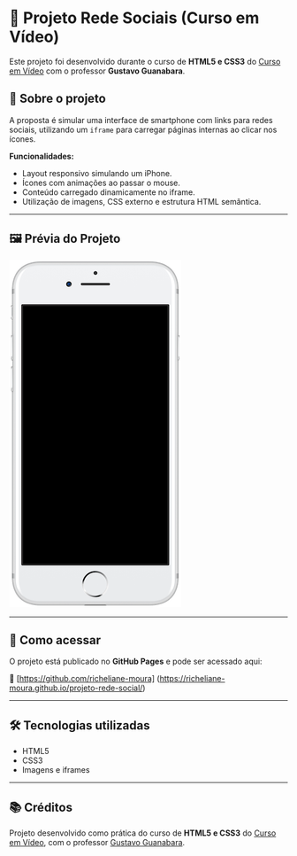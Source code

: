 # 📱 Projeto Rede Sociais (Curso em Vídeo)

Este projeto foi desenvolvido durante o curso de **HTML5 e CSS3** do [Curso em Vídeo](https://www.cursoemvideo.com/) com o professor **Gustavo Guanabara**.

## 🔗 Sobre o projeto

A proposta é simular uma interface de smartphone com links para redes sociais, utilizando um `iframe` para carregar páginas internas ao clicar nos ícones.

**Funcionalidades:**
- Layout responsivo simulando um iPhone.
- Ícones com animações ao passar o mouse.
- Conteúdo carregado dinamicamente no iframe.
- Utilização de imagens, CSS externo e estrutura HTML semântica.

---

## 🖼️ Prévia do Projeto

![Preview do Projeto](imagens/frame-iphone.png)

---

## 🚀 Como acessar

O projeto está publicado no **GitHub Pages** e pode ser acessado aqui:

🔗 [https://github.com/richeliane-moura]
(https://richeliane-moura.github.io/projeto-rede-social/)

---

## 🛠️ Tecnologias utilizadas

- HTML5
- CSS3
- Imagens e iframes

---
## 📚 Créditos

Projeto desenvolvido como prática do curso de **HTML5 e CSS3** do [Curso em Vídeo](https://www.cursoemvideo.com/), com o professor [Gustavo Guanabara](https://github.com/gustavoguanabara).
